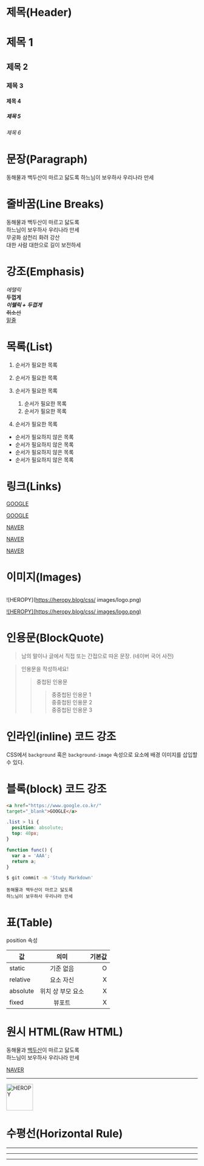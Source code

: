 # 제목(Header)

# 제목 1
## 제목 2
### 제목 3
#### 제목 4
##### 제목 5
###### 제목 6

# 문장(Paragraph)

동해물과 백두산이 마르고 닳도록
하느님이 보우하사 우리나라 만세

# 줄바꿈(Line Breaks)
동해물과 백두산이 마르고 닳도록  
하느님이 보우하사 우리나라 만세  
무궁화 삼천리 화려 강산<br />
대한 사람 대한으로 길이 보전하세

# 강조(Emphasis)

_에탤릭_  
**두껍게**  
**_이텔릭 + 두껍게_**  
~~취소선~~  
<u>밑줄</u>  

# 목록(List)

1. 순서가 필요한 목록
1. 순서가 필요한 목록
1. 순서가 필요한 목록
    1. 순서가 필요한 목록
     1. 순서가 필요한 목록 

1. 순서가 필요한 목록

- 순서가 필요하지 않은 목록
- 순서가 필요하지 않은 목록 
- 순서가 필요하지 않은 목록 
- 순서가 필요하지 않은 목록 

# 링크(Links)

<a href="https://google.com">GOOGLE</a>

[GOOGLE](https://google.com)

<a href="https://naver.com"
 title="NAVER로 이동!">NAVER</a>

 [NAVER](https://naver.com "NAVER로 이동!")

 <a href="https://naver.com"
 title="NAVER로 이동!"
 target="_blank">NAVER</a>

 # 이미지(Images)

 ![]()

 ![HEROPY](https://heropy.blog/css/
   images/logo.png)

  [![HEROPY](https://heropy.blog/css/
   images/logo.png)](https://heropy.blog/)

# 인용문(BlockQuote)  

> 남의 말이나 글에서 직접 또는 간접으로
  따온 문장.
> (네이버 국어 사전)

> 인용문을 작성하세요!
>> 중첩된 인용문
>>> 중중첩된 인용문 1  
>>> 중중첩된 인용문 2  
>>> 중중첩된 인용문 3

# 인라인(inline) 코드 강조

CSS에서 `background` 혹은 `background-image`
속성으로 요소에 배경 이미지를 삽입할 수 있다.

# 블록(block) 코드 강조

```html
<a href="https://www.google.co.kr/"
target="_blank">GOOGLE</a>
```
```CSS
.list > li {
  position: absolute;
  top: 40px;
}
```
```javascript
function func() {
  var a = 'AAA';
  return a;
}
```
```bash
$ git commit -m 'Study Markdown'
```
```plaintext
동해물과 백두산이 마르고 닳도록
하느님이 보우하사 우리나라 만세
```

# 표(Table)

position 속성

값 | 의미 | 기본값
--|:--:|--:
static | 기준 없음 | O
relative | 요소 자신 | X
absolute | 위치 상 부모 요소 | X
fixed | 뷰포트 | X

# 원시 HTML(Raw HTML)

동해물과 <span style="text-decoration: underline;">백두산</span>이 마르고 닳도록<br />
하느님이 보우하사 우리나라 만세

<a href="https://naver.com" title="NAVER로 이동!"
 target="_blank">NAVER</a>

---

 <img width="70" src="https://heropy.blog/css/images/logo.png"
 alt="HEROPY" />

# 수평선(Horizontal Rule)

---
***
___